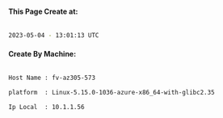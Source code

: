 
   
#### This Page Create at:

```bash

2023-05-04 - 13:01:13 UTC

```

#### Create By Machine:

```bash

Host Name : fv-az305-573

platform  : Linux-5.15.0-1036-azure-x86_64-with-glibc2.35

Ip Local  : 10.1.1.56

```


